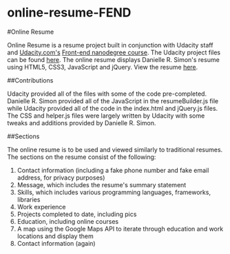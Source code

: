 # online-resume-FEND

#Online Resume

Online Resume is a resume project built in conjunction with Udacity staff and [Udacity.com's](http://www.udacity.com "Udacity") [Front-end nanodegree course](https://www.udacity.com/course/front-end-web-developer-nanodegree--nd001 "Udacity Front-End Nanodegree"). The Udacity project files can be found [here](https://github.com/drsimonXX/frontend-nanodegree-resume). The online resume displays Danielle R. Simon's resume using HTML5, CSS3, JavaScript and jQuery. View the resume [here](https://drsimonxx.github.io/online-resume-FEND/frontend-nanodegree-resume/).

##Contributions

Udacity provided all of the files with some of the code pre-completed. Danielle R. Simon provided all of the JavaScript in the resumeBuilder.js file while Udacity provided all of the code in the index.html and jQuery.js files. The CSS and helper.js files were largely written by Udacity with some tweaks and additions provided by Danielle R. Simon.

##Sections

The online resume is to be used and viewed similarly to traditional resumes. The sections on the resume consist of the following:

1. Contact information (including a fake phone number and fake email address, for privacy purposes)
2. Message, which includes the resume's summary statement
3. Skills, which includes various programming languages, frameworks, libraries
4. Work experience
5. Projects completed to date, including pics
6. Education, including online courses
7. A map using the Google Maps API to iterate through education and work locations and display them
8. Contact information (again)



